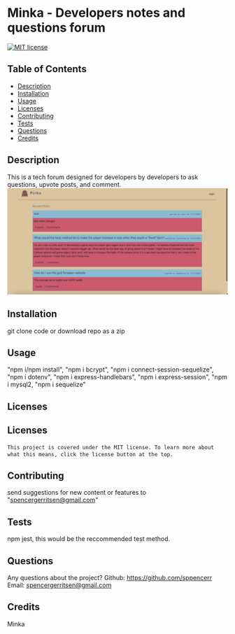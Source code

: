 # Minka - Developers notes and questions forum
  [![MIT license](https://img.shields.io/badge/License-MIT-yellow.svg)](https://lbesson.mit-license.org/)
  ## Table of Contents
  * [Description](#description)
  * [Installation](#installation)
  * [Usage](#usage)
  * [Licenses](#licenses)
  * [Contributing](#contributing)
  * [Tests](#tests)
  * [Questions](#questions)
  * [Credits](#credits)



  ## Description <a name="description"></a>
  This is a tech forum designed for developers by developers to ask questions, upvote posts, and comment.
  ![homepage](./public/images/homepage.png)
## Installation <a name="installation"></a>
 git clone code or download repo as a zip
## Usage <a name="usage"></a>
"npm i/npm install", "npm i bcrypt", "npm i connect-session-sequelize", "npm i dotenv", "npm i express-handlebars", "npm i express-session", "npm i mysql2, "npm i sequelize"
## Licenses <a name="licenses"></a>
  ## Licenses
    This project is covered under the MIT license. To learn more about what this means, click the license button at the top.
## Contributing <a name="contributing"></a>
send suggestions for new content or features to "spencergerritsen@gmail.com"
## Tests <a name="tests"></a>
npm jest, this would be the reccommended test method.
## Questions <a name="questions"></a>
Any questions about the project?
Github: https://github.com/sppencerr
Email: spencergerritsen@gmail.com
## Credits <a name="credits"></a>
Minka

